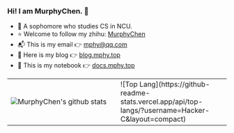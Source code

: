 ### Hi! I am MurphyChen.  👋 
- 🧑 A sophomore who studies CS in NCU.
- ⭐ Welcome to follow my zhihu: [MurphyChen](https://www.zhihu.com/people/mphyc)
- 📬 This is my email 👉 mphy@qq.com
- 📘 Here is my blog 👉 [blog.mphy.top](https://blog.mphy.top)
- 📗 This is my notebook 👉 [docs.mphy.top](https://docs.mphy.top)

<table>
  <tr width="80%">
    <td width="50%">
      <img src="https://github-readme-stats.vercel.app/api?username=Hacker-C&count_private=true&show_icons=true&include_all_commits=false" alt="MurphyChen's github stats"/>
    </td>
    <td width="50%">
      ![Top Lang](https://github-readme-stats.vercel.app/api/top-langs/?username=Hacker-C&layout=compact)
    </td>
  </tr>
  </table>


